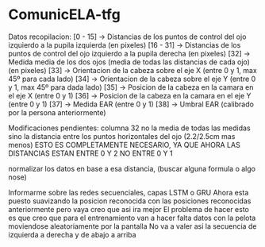 # ComunicELA-tfg

Datos recopilacion:
[0 - 15] -> Distancias de los puntos de control del ojo izquierdo a la pupila izquierda (en pixeles)
[16 - 31] -> Distancias de los puntos de control del ojo izquierdo a la pupila derecha  (en pixeles)
[32] -> Medida media de los dos ojos (media de todas las distancias de cada ojo)        (en pixeles)
[33] -> Orientacion de la cabeza sobre el eje X        (entre 0 y 1, max 45º para cada lado)
[34] -> Orientacion de la cabeza sobre el eje Y        (entre 0 y 1, max 45º para dada lado)
[35] -> Posicion de la cabeza en la camara en el eje X        (entre 0 y 1)
[36] -> Posicion de la cabeza en la camara en el eje Y        (entre 0 y 1)
[37] -> Medida EAR      (entre 0 y 1)
[38] -> Umbral EAR      (calibrado por la persona anteriormente)



Modificaciones pendientes:
columna 32 no la media de todas las medidas sino la distancia entre los puntos horizontales del ojo (2.2/2.5cm mas menos)
ESTO ES COMPLETAMENTE NECESARIO, YA QUE AHORA LAS DISTANCIAS ESTAN ENTRE 0 Y 2 NO ENTRE 0 Y 1


normalizar los datos en base a esa distancia, (buscar alguna formula o algo nose)


Informarme sobre las redes secuenciales, capas LSTM o GRU
Ahora esta puesto suavizando la posicion reconocida con las posiciones reconocidas anteriormente pero vaya creo que asi ira mejor
El problema de hacer esto es que creo que para el entrenamiento van a hacer falta datos con la pelota moviendose aleatoriamente por la pantalla
No va a valer asi la secuencia de izquierda a derecha y de abajo a arriba
